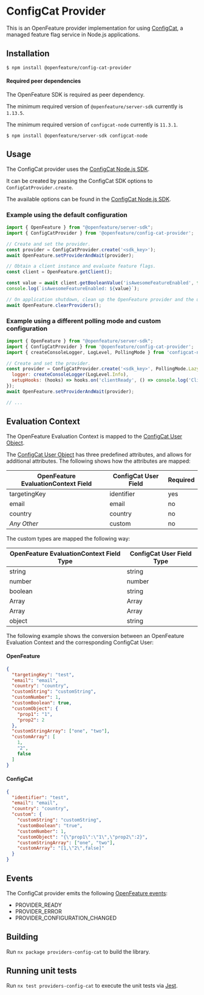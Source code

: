 # ConfigCat Provider

This is an OpenFeature provider implementation for using [ConfigCat](https://configcat.com), a managed feature flag service in Node.js applications.

## Installation

```
$ npm install @openfeature/config-cat-provider
```

#### Required peer dependencies

The OpenFeature SDK is required as peer dependency.

The minimum required version of `@openfeature/server-sdk` currently is `1.13.5`.

The minimum required version of `configcat-node` currently is `11.3.1`.

```
$ npm install @openfeature/server-sdk configcat-node
```

## Usage

The ConfigCat provider uses the [ConfigCat Node.js SDK](https://configcat.com/docs/sdk-reference/node/).

It can be created by passing the ConfigCat SDK options to ```ConfigCatProvider.create```.

The available options can be found in the [ConfigCat Node.js SDK](https://configcat.com/docs/sdk-reference/node/#creating-the-configcat-client).

### Example using the default configuration

```javascript
import { OpenFeature } from "@openfeature/server-sdk";
import { ConfigCatProvider } from '@openfeature/config-cat-provider';

// Create and set the provider.
const provider = ConfigCatProvider.create('<sdk_key>');
await OpenFeature.setProviderAndWait(provider);

// Obtain a client instance and evaluate feature flags.
const client = OpenFeature.getClient();

const value = await client.getBooleanValue('isAwesomeFeatureEnabled', false);
console.log(`isAwesomeFeatureEnabled: ${value}`);

// On application shutdown, clean up the OpenFeature provider and the underlying ConfigCat client.
await OpenFeature.clearProviders();
```

### Example using a different polling mode and custom configuration

```javascript
import { OpenFeature } from "@openfeature/server-sdk";
import { ConfigCatProvider } from '@openfeature/config-cat-provider';
import { createConsoleLogger, LogLevel, PollingMode } from 'configcat-node';

// Create and set the provider.
const provider = ConfigCatProvider.create('<sdk_key>', PollingMode.LazyLoad, {
  logger: createConsoleLogger(LogLevel.Info),
  setupHooks: (hooks) => hooks.on('clientReady', () => console.log('Client is ready!')),
});
await OpenFeature.setProviderAndWait(provider);

// ...
```

## Evaluation Context

The OpenFeature Evaluation Context is mapped to the [ConfigCat User Object](https://configcat.com/docs/advanced/user-object/).

The [ConfigCat User Object](https://configcat.com/docs/advanced/user-object/) has three predefined attributes,
and allows for additional attributes.
The following shows how the attributes are mapped:

| OpenFeature EvaluationContext Field | ConfigCat User Field | Required |
|-------------------------------------|----------------------|----------|
| targetingKey                        | identifier           | yes      |
| email                               | email                | no       |
| country                             | country              | no       |
| _Any Other_                         | custom               | no       |

The custom types are mapped the following way:

| OpenFeature EvaluationContext Field Type      | ConfigCat User Field Type |
|-----------------------------------------------|---------------------------|
| string                                        | string                    |
| number                                        | number                    |
| boolean                                       | string                    |
| Array<string>                                 | Array<string>             |
| Array                                         | Array                     |
| object                                        | string                    |

The following example shows the conversion between an OpenFeature Evaluation Context and the corresponding ConfigCat
User:

#### OpenFeature

```json
{
  "targetingKey": "test",
  "email": "email",
  "country": "country",
  "customString": "customString",
  "customNumber": 1,
  "customBoolean": true,
  "customObject": {
    "prop1": "1",
    "prop2": 2
  },
  "customStringArray": ["one", "two"],
  "customArray": [
    1,
    "2",
    false
  ]
}
```

#### ConfigCat

```json
{
  "identifier": "test",
  "email": "email",
  "country": "country",
  "custom": {
    "customString": "customString",
    "customBoolean": "true",
    "customNumber": 1,
    "customObject": "{\"prop1\":\"1\",\"prop2\":2}",
    "customStringArray": ["one", "two"],
    "customArray": "[1,\"2\",false]"
  }
}
```

## Events

The ConfigCat provider emits the
following [OpenFeature events](https://openfeature.dev/specification/types#provider-events):

- PROVIDER_READY
- PROVIDER_ERROR
- PROVIDER_CONFIGURATION_CHANGED

## Building

Run `nx package providers-config-cat` to build the library.

## Running unit tests

Run `nx test providers-config-cat` to execute the unit tests via [Jest](https://jestjs.io).
